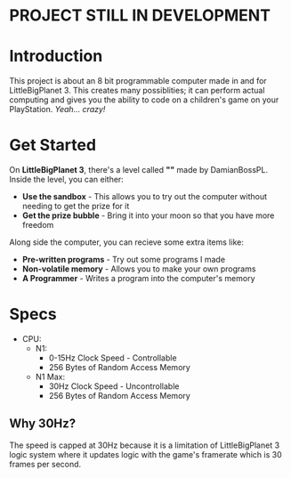 # PROJECT STILL IN DEVELOPMENT

# Introduction

This project is about an 8 bit programmable computer made in and for LittleBigPlanet 3. This creates many possiblities; it can perform actual computing and gives you the ability to code on a children's game on your PlayStation. _Yeah... crazy!_

# Get Started

On **LittleBigPlanet 3**, there's a level called **""** made by DamianBossPL. Inside the level, you can either:

- **Use the sandbox** - This allows you to try out the computer without needing to get the prize for it
- **Get the prize bubble** - Bring it into your moon so that you have more freedom

Along side the computer, you can recieve some extra items like:

- **Pre-written programs** - Try out some programs I made
- **Non-volatile memory** - Allows you to make your own programs
- **A Programmer** - Writes a program into the computer's memory

# Specs

- CPU:
  - N1:
    - 0-15Hz Clock Speed - Controllable
    - 256 Bytes of Random Access Memory
  - N1 Max:
    - 30Hz Clock Speed - Uncontrollable
    - 256 Bytes of Random Access Memory

## Why 30Hz?

The speed is capped at 30Hz because it is a limitation of LittleBigPlanet 3 logic system where it updates logic with the game's framerate which is 30 frames per second.
